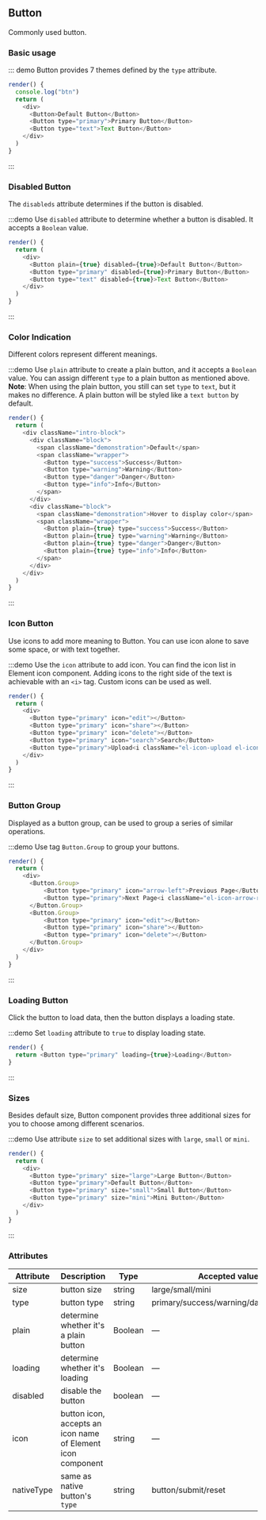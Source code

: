 ## Button

Commonly used button.

### Basic usage

::: demo Button provides 7 themes defined by the `type` attribute.

```js
render() {
  console.log("btn")
  return (
    <div>
      <Button>Default Button</Button>
      <Button type="primary">Primary Button</Button>
      <Button type="text">Text Button</Button>
    </div>
  )
}
```
:::

### Disabled Button

The `disableds` attribute determines if the button is disabled.

:::demo Use `disabled` attribute to determine whether a button is disabled. It accepts a `Boolean` value.

```js
render() {
  return (
    <div>
      <Button plain={true} disabled={true}>Default Button</Button>
      <Button type="primary" disabled={true}>Primary Button</Button>
      <Button type="text" disabled={true}>Text Button</Button>
    </div>
  )
}
```
:::

### Color Indication

Different colors represent different meanings.

:::demo Use `plain` attribute to create a plain button, and it accepts a `Boolean` value. You can assign different `type` to a plain button as mentioned above. **Note**: When using the plain button, you still can set `type` to `text`, but it makes no difference. A plain button will be styled like a `text button` by default.
```js
render() {
  return (
    <div className="intro-block">
      <div className="block">
        <span className="demonstration">Default</span>
        <span className="wrapper">
          <Button type="success">Success</Button>
          <Button type="warning">Warning</Button>
          <Button type="danger">Danger</Button>
          <Button type="info">Info</Button>
        </span>
      </div>
      <div className="block">
        <span className="demonstration">Hover to display color</span>
        <span className="wrapper">
          <Button plain={true} type="success">Success</Button>
          <Button plain={true} type="warning">Warning</Button>
          <Button plain={true} type="danger">Danger</Button>
          <Button plain={true} type="info">Info</Button>
        </span>
      </div>
    </div>
  )
}
```
:::

### Icon Button

Use icons to add more meaning to Button. You can use icon alone to save some space, or with text together.

:::demo Use the `icon` attribute to add icon. You can find the icon list in Element icon component. Adding icons to the right side of the text is achievable with an `<i>` tag. Custom icons can be used as well.

```js
render() {
  return (
    <div>
      <Button type="primary" icon="edit"></Button>
      <Button type="primary" icon="share"></Button>
      <Button type="primary" icon="delete"></Button>
      <Button type="primary" icon="search">Search</Button>
      <Button type="primary">Upload<i className="el-icon-upload el-icon-right"></i></Button>
    </div>
  )
}
```
:::

### Button Group

Displayed as a button group, can be used to group a series of similar operations.

:::demo Use tag `Button.Group` to group your buttons.

```js
render() {
  return (
    <div>
      <Button.Group>
          <Button type="primary" icon="arrow-left">Previous Page</Button>
          <Button type="primary">Next Page<i className="el-icon-arrow-right el-icon-right"></i></Button>
      </Button.Group>
      <Button.Group>
          <Button type="primary" icon="edit"></Button>
          <Button type="primary" icon="share"></Button>
          <Button type="primary" icon="delete"></Button>
      </Button.Group>
    </div>
  )
}
```
:::

### Loading Button

Click the button to load data, then the button displays a loading state.

:::demo Set `loading` attribute to `true` to display loading state.

```js
render() {
  return <Button type="primary" loading={true}>Loading</Button>
}
```
:::

### Sizes

Besides default size, Button component provides three additional sizes for you to choose among different scenarios.

:::demo Use attribute `size` to set additional sizes with `large`, `small` or `mini`.

```js
render() {
  return (
    <div>
      <Button type="primary" size="large">Large Button</Button>
      <Button type="primary">Default Button</Button>
      <Button type="primary" size="small">Small Button</Button>
      <Button type="primary" size="mini">Mini Button</Button>
    </div>
  )
}
```
:::

### Attributes
| Attribute      | Description    | Type      | Accepted values       | Default   |
|---------- |-------- |---------- |-------------  |-------- |
| size     | button size   | string  |   large/small/mini            |    —     |
| type     | button type   | string    |   primary/success/warning/danger/info/text |     —    |
| plain     | determine whether it's a plain button   | Boolean    | — | false   |
| loading   | determine whether it's loading   | Boolean    | — | false   |
| disabled  | disable the button    | boolean   | —   | false   |
| icon  | button icon, accepts an icon name of Element icon component | string   |  —  |  —  |
| nativeType | same as native button's `type` | string | button/submit/reset | button |
